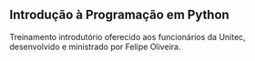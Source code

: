 ## Introdução à Programação em Python

Treinamento introdutório oferecido aos funcionários da Unitec, desenvolvido e ministrado por Felipe Oliveira.


